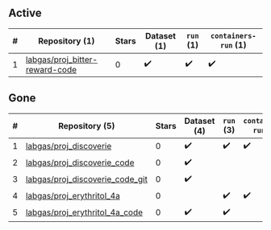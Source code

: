 ## Active
| # | Repository (1) | Stars | Dataset (1) | `run` (1) | `containers-run` (1) |
| --- | --- | --- | --- | --- | --- |
| 1 | [labgas/proj_bitter-reward-code](https://github.com/labgas/proj_bitter-reward-code) | 0 | :heavy_check_mark: | :heavy_check_mark: | :heavy_check_mark: |

## Gone
| # | Repository (5) | Stars | Dataset (4) | `run` (3) | `containers-run` (2) |
| --- | --- | --- | --- | --- | --- |
| 1 | [labgas/proj_discoverie](https://github.com/labgas/proj_discoverie) | 0 | :heavy_check_mark: | :heavy_check_mark: | :heavy_check_mark: |
| 2 | [labgas/proj_discoverie_code](https://github.com/labgas/proj_discoverie_code) | 0 | :heavy_check_mark: |  |  |
| 3 | [labgas/proj_discoverie_code_git](https://github.com/labgas/proj_discoverie_code_git) | 0 | :heavy_check_mark: |  |  |
| 4 | [labgas/proj_erythritol_4a](https://github.com/labgas/proj_erythritol_4a) | 0 |  | :heavy_check_mark: | :heavy_check_mark: |
| 5 | [labgas/proj_erythritol_4a_code](https://github.com/labgas/proj_erythritol_4a_code) | 0 | :heavy_check_mark: | :heavy_check_mark: |  |
